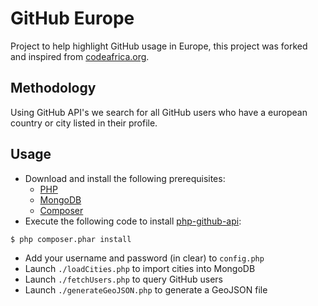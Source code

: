 GitHub Europe
=============

Project to help highlight GitHub usage in Europe, this project was forked and inspired from [codeafrica.org](http://codeafrica.org).

Methodology
-----------

Using GitHub API's we search for all GitHub users who have a european country or city listed in their profile.

Usage
-----
* Download and install the following prerequisites:
  * [PHP](http://php.net/)
  * [MongoDB](https://www.mongodb.org/)
  * [Composer](http://getcomposer.org)
* Execute the following code to install [php-github-api](https://github.com/KnpLabs/php-github-api):
```bash
$ php composer.phar install
```
* Add your username and password (in clear) to `config.php`
* Launch `./loadCities.php` to import cities into MongoDB
* Launch `./fetchUsers.php` to query GitHub users
* Launch `./generateGeoJSON.php` to generate a GeoJSON file
